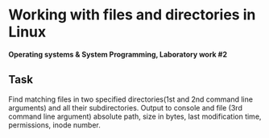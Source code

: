 # Working with files and directories in Linux

**Operating systems & System Programming, Laboratory work #2**

## Task
Find matching files in two specified directories(1st and 2nd command line arguments) and all their subdirectories.
Output to console and file (3rd command line argument) absolute path, size in bytes, last modification time, permissions, inode number. 
